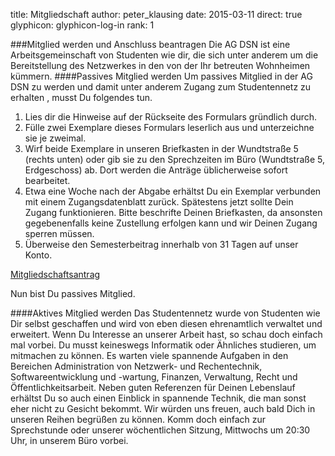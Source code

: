 title: Mitgliedschaft
author: peter_klausing
date: 2015-03-11
direct: true
glyphicon: glyphicon-log-in
rank: 1

###Mitglied werden und Anschluss beantragen
Die AG DSN ist eine Arbeitsgemeinschaft von Studenten wie dir, die sich unter anderem um die Bereitstellung des Netzwerkes in den von der Ihr betreuten Wohnheimen kümmern.
####Passives Mitglied werden
Um passives Mitglied in der AG DSN zu werden und damit unter anderem Zugang zum Studentennetz zu erhalten , musst Du folgendes tun.

1. Lies dir die Hinweise auf der Rückseite des Formulars gründlich durch.
2. Fülle zwei Exemplare dieses Formulars leserlich aus und unterzeichne sie je zweimal.
3. Wirf beide Exemplare in unseren Briefkasten in der Wundtstraße 5 (rechts unten) oder gib sie zu den Sprechzeiten im Büro (Wundtstraße 5, Erdgeschoss) ab. Dort werden die Anträge üblicherweise sofort bearbeitet.
4. Etwa eine Woche nach der Abgabe erhältst Du ein Exemplar verbunden mit einem Zugangsdatenblatt zurück. Spätestens jetzt sollte Dein Zugang funktionieren. Bitte beschrifte Deinen Briefkasten, da ansonsten gegebenenfalls keine Zustellung erfolgen kann und wir Deinen Zugang sperren müssen.
5. Überweise den Semesterbeitrag innerhalb von 31 Tagen auf unser Konto.

[Mitgliedschaftsantrag](/documents/antrag_de.pdf)

Nun bist Du passives Mitglied.

####Aktives Mitglied werden
Das Studentennetz wurde von Studenten wie Dir selbst geschaffen und wird von eben diesen ehrenamtlich verwaltet und erweitert. Wenn Du Interesse an unserer Arbeit hast, so schau doch einfach mal vorbei. Du musst keineswegs Informatik oder Ähnliches studieren, um mitmachen zu können.
Es warten viele spannende Aufgaben in den Bereichen Administration von Netzwerk- und Rechentechnik, Softwareentwicklung und -wartung, Finanzen, Verwaltung, Recht und Öffentlichkeitsarbeit.
Neben guten Referenzen für Deinen Lebenslauf erhältst Du so auch einen Einblick in spannende Technik, die man sonst eher nicht zu Gesicht bekommt. Wir würden uns freuen, auch bald Dich in unseren Reihen begrüßen zu können. Komm doch einfach zur Sprechstunde oder unserer wöchentlichen Sitzung, Mittwochs um 20:30 Uhr, in unserem Büro vorbei.
